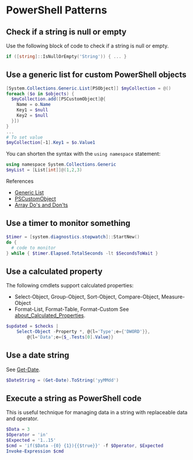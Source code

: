 # PowerShell Patterns

## Check if a string is null or empty
Use the following block of code to check if a string is null or empty.

```powershell
if ([string]::IsNullOrEmpty('String')) { ... }
```

## Use a generic list for custom PowerShell objects
```powershell
[System.Collections.Generic.List[PSObject]] $myCollection = @()
foreach ($o in $objects) {
  $myCollection.add([PSCustomObject]@{
    Name = o.Name
    Key1 = $null
    Key2 = $null
  }])
}
...
# To set value
$myCollection[-1].Key1 = $o.Value1
```
You can shorten the syntax with the `using namespace` statement:
```powershell
using namespace System.Collections.Generic
$myList = [List[int]]@(1,2,3)
```

References
- [Generic List](https://docs.microsoft.com/en-us/powershell/scripting/learn/deep-dives/everything-about-arrays?view=powershell-7.2#generic-list)
- [PSCustomObject](https://docs.microsoft.com/en-us/powershell/scripting/learn/deep-dives/everything-about-pscustomobject?view=powershell-7.2)
- [Array Do's and Don'ts](https://gist.github.com/kevinblumenfeld/4a698dbc90272a336ed9367b11d91f1c)

## Use a timer to monitor something
```powershell
$timer = [system.diagnostics.stopwatch]::StartNew()
do {
  # code to monitor
} while { $timer.Elapsed.TotalSeconds -lt $SecondsToWait }
```

## Use a calculated property
The following cmdlets support calculated properties:
- Select-Object, Group-Object, Sort-Object, Compare-Object, Measure-Object
- Format-List, Format-Table, Format-Custom
See [about_Calculated_Properties](https://docs.microsoft.com/en-us/powershell/module/microsoft.powershell.core/about/about_calculated_properties?view=powershell-7.2).
```powershell
$updated = $checks |
    Select-Object -Property *, @{l='Type';e={'DWORD'}},
        @{l='Data';e={$_.Tests[0].Value}}
```

## Use a date string
See [Get-Date](https://docs.microsoft.com/en-us/powershell/module/microsoft.powershell.utility/get-date?view=powershell-7.2).
```powershell
$DateString = (Get-Date).ToString('yyMMdd')
```

## Execute a string as PowerShell code
This is useful technique for managing data in a string with replaceable data and operator.
```powershell
$Data = 3
$Operator = 'in'
$Expected = '1..15'
$cmd = 'if($Data -{0} {1}){{$true}}' -f $Operator, $Expected
Invoke-Expression $cmd
```